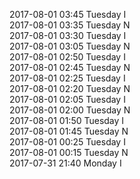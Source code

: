 2017-08-01 03:45 Tuesday  I  
2017-08-01 03:35 Tuesday  N  
2017-08-01 03:30 Tuesday  I  
2017-08-01 03:05 Tuesday  N  
2017-08-01 02:50 Tuesday  I  
2017-08-01 02:45 Tuesday  N  
2017-08-01 02:25 Tuesday  I  
2017-08-01 02:20 Tuesday  N  
2017-08-01 02:05 Tuesday  I  
2017-08-01 02:00 Tuesday  N  
2017-08-01 01:50 Tuesday  I  
2017-08-01 01:45 Tuesday  N  
2017-08-01 00:25 Tuesday  I  
2017-08-01 00:15 Tuesday  N  
2017-07-31 21:40 Monday  I  
